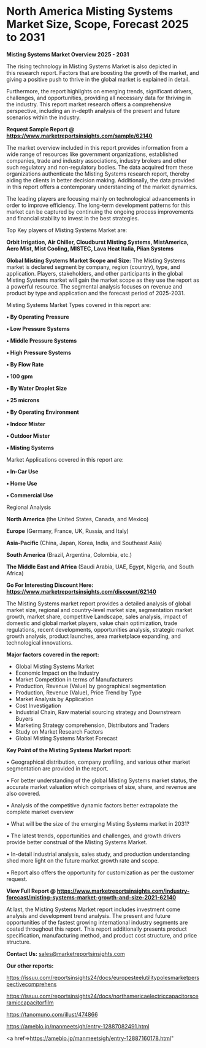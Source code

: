 # North America Misting Systems Market Size, Scope, Forecast 2025 to 2031

<Strong> Misting Systems Market Overview 2025 - 2031</strong>

The rising technology in Misting Systems Market is also depicted in this research report. Factors that are boosting the growth of the market, and giving a positive push to thrive in the global market is explained in detail.

Furthermore, the report highlights on emerging trends, significant drivers, challenges, and opportunities, providing all necessary data for thriving in the industry. This report market research offers a comprehensive perspective, including an in-depth analysis of the present and future scenarios within the industry.

<strong>Request Sample Report @ <a href=https://www.marketreportsinsights.com/sample/62140>https://www.marketreportsinsights.com/sample/62140</a></strong>

The market overview included in this report provides information from a wide range of resources like government organizations, established companies, trade and industry associations, industry brokers and other such regulatory and non-regulatory bodies. The data acquired from these organizations authenticate the Misting Systems research report, thereby aiding the clients in better decision making. Additionally, the data provided in this report offers a contemporary understanding of the market dynamics.

The leading players are focusing mainly on technological advancements in order to improve efficiency. The long-term development patterns for this market can be captured by continuing the ongoing process improvements and financial stability to invest in the best strategies.

Top Key players of Misting Systems Market are:

<strong>Orbit Irrigation, Air Chiller, Cloudburst Misting Systems, MistAmerica, Aero Mist, Mist Cooling, MISTEC, Lava Heat Italia, Piian Systems</strong>

<strong><b>Global Misting Systems Market Scope and Size:</b></strong>
The Misting Systems market is declared segment by company, region (country), type, and application. Players, stakeholders, and other participants in the global Misting Systems market will gain the market scope as they use the report as a powerful resource. The segmental analysis focuses on revenue and product by type and application and the forecast period of 2025-2031.

Misting Systems Market Types covered in this report are:

<strong>• By Operating Pressure

• Low Pressure Systems

• Middle Pressure Systems

• High Pressure Systems

• By Flow Rate

• 100 gpm

• By Water Droplet Size

• 25 microns

• By Operating Environment

• Indoor Mister

• Outdoor Mister

• Misting Systems</strong>

Market Applications covered in this report are:

<strong>• In-Car Use

• Home Use

• Commercial Use</strong> 

Regional Analysis

<strong>North America</strong> (the United States, Canada, and Mexico)

<strong>Europe</strong> (Germany, France, UK, Russia, and Italy)

<strong>Asia-Pacific</strong> (China, Japan, Korea, India, and Southeast Asia)

<strong>South America</strong> (Brazil, Argentina, Colombia, etc.)

<strong>The Middle East and Africa</strong> (Saudi Arabia, UAE, Egypt, Nigeria, and South Africa)

<strong>Go For Interesting Discount Here: <a href=https://www.marketreportsinsights.com/discount/62140>https://www.marketreportsinsights.com/discount/62140</a></strong>

The Misting Systems market report provides a detailed analysis of global market size, regional and country-level market size, segmentation market growth, market share, competitive Landscape, sales analysis, impact of domestic and global market players, value chain optimization, trade regulations, recent developments, opportunities analysis, strategic market growth analysis, product launches, area marketplace expanding, and technological innovations.

<strong><b>Major factors covered in the report:</b></strong>
<ul>
  <li>Global Misting Systems Market </li>
  <li>Economic Impact on the Industry</li>
  <li>Market Competition in terms of Manufacturers</li>
  <li>Production, Revenue (Value) by geographical segmentation</li>
  <li>Production, Revenue (Value), Price Trend by Type</li>
  <li>Market Analysis by Application</li>
  <li>Cost Investigation</li>
  <li>Industrial Chain, Raw material sourcing strategy and Downstream Buyers</li>
  <li>Marketing Strategy comprehension, Distributors and Traders</li>
  <li>Study on Market Research Factors</li>
  <li>Global Misting Systems Market Forecast</li>
</ul>

<strong><b>Key Point of the Misting Systems Market report:</b></strong>

• Geographical distribution, company profiling, and various other market segmentation are provided in the report.

• For better understanding of the global Misting Systems market status, the accurate market valuation which comprises of size, share, and revenue are also covered.

• Analysis of the competitive dynamic factors better extrapolate the complete market overview

• What will be the size of the emerging Misting Systems market in 2031?

• The latest trends, opportunities and challenges, and growth drivers provide better construal of the Misting Systems Market.

• In-detail industrial analysis, sales study, and production understanding shed more light on the future market growth rate and scope.

• Report also offers the opportunity for customization as per the customer request.

<strong><b>View Full Report @ <a href=https://www.marketreportsinsights.com/industry-forecast/misting-systems-market-growth-and-size-2021-62140>https://www.marketreportsinsights.com/industry-forecast/misting-systems-market-growth-and-size-2021-62140</a></b></strong>


At last, the Misting Systems Market report includes investment come analysis and development trend analysis. The present and future opportunities of the fastest growing international industry segments are coated throughout this report. This report additionally presents product specification, manufacturing method, and product cost structure, and price structure.

<strong>Contact Us:</strong>
sales@marketreportsinsights.com

<strong>Our other reports:</strong>

<a href=https://issuu.com/reportsinsights24/docs/europesteelutilitypolesmarketperspectivecomprehens>https://issuu.com/reportsinsights24/docs/europesteelutilitypolesmarketperspectivecomprehens</a>

<a href=https://issuu.com/reportsinsights24/docs/northamericaelectriccapacitorsceramiccapacitorfilm>https://issuu.com/reportsinsights24/docs/northamericaelectriccapacitorsceramiccapacitorfilm</a>

<a href=https://tanomuno.com/illust/474866>https://tanomuno.com/illust/474866</a>

<a href=https://ameblo.jp/manmeetsigh/entry-12887082491.html>https://ameblo.jp/manmeetsigh/entry-12887082491.html</a>

<a href=>https://ameblo.jp/manmeetsigh/entry-12887160178.html</a>"
